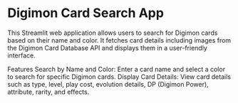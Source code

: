 # Digimon Card Search App

This Streamlit web application allows users to search for Digimon cards based on their name and color. It fetches card details including images from the Digimon Card Database API and displays them in a user-friendly interface.

Features
Search by Name and Color: Enter a card name and select a color to search for specific Digimon cards.
Display Card Details: View card details such as type, level, play cost, evolution details, DP (Digimon Power), attribute, rarity, and effects.
